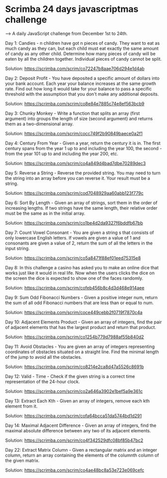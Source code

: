 # Scrimba 24 days javascriptmas challenge

--> A daily JavaScript challenge from December 1st to 24th.

Day 1: Candies - n children have got n pieces of candy. They want to eat as much candy as they can, but each child must eat exactly the same amount of candy as any other child. Determine how many pieces of candy will be eaten by all the children together. Individual pieces of candy cannot be split.

Solution: https://scrimba.com/scrim/co72247b8aae706d294e1d4ab

Day 2: Deposit Profit - You have deposited a specific amount of dollars into your bank account. Each year your balance increases at the same growth rate. Find out how long it would take for your balance to pass a specific threshold with the assumption that you don't make any additional deposits.

Solution: https://scrimba.com/scrim/co8e84e7885c74e8ef563bcb9

Day 3: Chunky Monkey - Write a function that splits an array (first argument) into groups the length of size (second argument) and returns them as a two-dimensional array.

Solution: https://scrimba.com/scrim/cocc749f2b90849baece0a2f1

Day 4: Century From Year - Given a year, return the century it is in. The first century spans from the year 1 up to and including the year 100, the second - from the year 101 up to and including the year 200, etc.

Solution: https://scrimba.com/scrim/co4a849d4bad7dbe70289dec3

Day 5: Reverse a String - Reverse the provided string. You may need to turn the string into an array before you can reverse it. Your result must be a string.

Solution: https://scrimba.com/scrim/cod7048929aa60abb123f779c

Day 6: Sort By Length - Given an array of strings, sort them in the order of increasing lengths. If two strings have the same length, their relative order must be the same as in the initial array.

Solution: https://scrimba.com/scrim/co1be4d2da9327f6bddfb67bb

Day 7: Count Vowel Consonant - You are given a string s that consists of only lowercase English letters. If vowels are given a value of 1 and consonants are given a value of 2, return the sum of all the letters in the input string.

Solution: https://scrimba.com/scrim/co5a8471f88ef01eed75315e8

Day 8: In this challenge a casino has asked you to make an online dice that works just like it would in real life. Now when the users clicks the dice on the screen the dice is expected to show one of the faces randomly.

Solution: https://scrimba.com/scrim/cofeb456b8c4d3d468e914aee

Day 9: Sum Odd Fibonacci Numbers - Given a positive integer num, return the sum of all odd Fibonacci numbers that are less than or equal to num.

Solution: https://scrimba.com/scrim/coce449cebb2f0719f7870c4a

Day 10: Adjacent Elements Product - Given an array of integers, find the pair of adjacent elements that has the largest product and return that product.

Solution: https://scrimba.com/scrim/co1254b779d7988af55b840d2

Day 11: Avoid Obstacles - You are given an array of integers representing coordinates of obstacles situated on a straight line. Find the minimal length of the jump to avoid all the obstacles.

Solution: https://scrimba.com/scrim/co8214e2ca8d47a5526c8691b

Day 12: Valid - Time - Check if the given string is a correct time representation of the 24-hour clock.

Solution: https://scrimba.com/scrim/co2a646a3902e1bef5a9e361c

Day 13: Extract Each Kth - Given an array of integers, remove each kth element from it.

Solution: https://scrimba.com/scrim/cofa64bcca51da5744bd1d291

Day 14: Maximal Adjacent Difference - Given an array of integers, find the maximal absolute difference between any two of its adjacent elements.

Solution: https://scrimba.com/scrim/co4f342529dfc08bf85b47bc2

Day 22: Extract Matrix Column - Given a rectangular matrix and an integer column, return an array containing the elements of the columnth column of the given matrix.

Solution: https://scrimba.com/scrim/co4ae48bc8a53e723e069cefc
